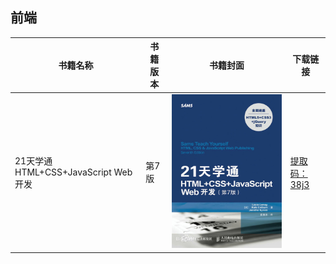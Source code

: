 

## 前端

|书籍名称|书籍版本|书籍封面|下载链接|
|-|-|-|-|
|21天学通HTML+CSS+JavaScript Web开发|第7版|![21天学通HTML+CSS+JavaScript Web开发](picture/202102241347.jpg)|[提取码：38j3](https://pan.baidu.com/s/19Ys6k-GnrSRl6a8_BmvoVA)|
